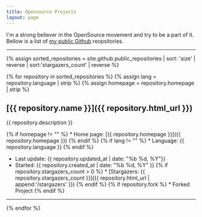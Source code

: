 ```yaml
---
title: Opensource Projects
layout: page
---
```


I'm a strong believer in the OpenSource movement and try to be a part of it.  
Bellow is a list of [my public Github](https://github.com/mohsend/) reopsitories.

---

{% assign sorted_repositories = site.github.public_repositories | sort: 'size' | reverse | sort:'stargazers_count' | reverse %}

{% for repository in sorted_repositories %}
{% assign lang = repository.language | strip %}
{% assign homepage = repository.homepage | strip %}

## [{{ repository.name }}]({{ repository.html_url }})  
 {{ repository.description }}

{% if homepage != "" %} * Home page: [{{ repository.homepage }}]({{ repository.homepage }}) {% endif %}
{% if lang != "" %} * Language: {{ repository.language }} {% endif %}
 * Last update: {{ repository.updated_at | date: "%b %d, %Y"}}
 * Started: {{ repository.created_at | date: "%b %d, %Y" }}
{% if repository.stargazers_count > 0 %} * [Stargazers: {{ repository.stargazers_count }}]({{ repository.html_url | append:'/stargazers' }}) {% endif %}
{% if repository.fork %} * Forked Project {% endif %}

---

{% endfor %}
